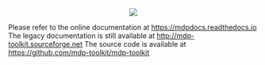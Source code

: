 <div align="center" width="600" height="300">
  <img src="https://mdp-toolkit.github.io/_images/logo_animation.gif"><br>
</div>



Please refer to the online documentation at https://mdpdocs.readthedocs.io
The legacy documentation is still available at http://mdp-toolkit.sourceforge.net
The source code is available at https://github.com/mdp-toolkit/mdp-toolkit
